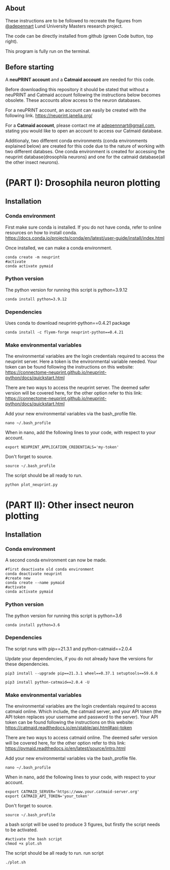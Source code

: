 ## About
These instructions are to be followed to recreate the figures from [@adepennart](https://github.com/adepennart) Lund University Masters research project.

The code can be directly installed from github (green Code button, top right).

This program is fully run on the terminal.
## Before starting

A **neuPRINT account** and a **Catmaid account** are needed for this code.

Before downloading this repository it should be stated that without a neuPRINT and Catmaid account following the instructions below becomes obsolete. These accounts allow access to the neuron databases.

For a neuPRINT account, an account can easily be created with the following link. https://neuprint.janelia.org/

For a **Catmaid account**, please contact me at adepennnart@gmail.com, stating you would like to open an account to access our Catmaid database.



Additionaly, two different conda environments (conda environments explained below) are created for this code due to the nature of working with two different databses. One conda environment is created for accessing the neuprint database(drosophila neurons) and one for the catmaid database(all the other insect neurons).
# (PART I): Drosophila neuron plotting 
## Installation
### Conda environment
First make sure conda is installed. If you do not have conda, refer to online resources on how to install conda.
https://docs.conda.io/projects/conda/en/latest/user-guide/install/index.html

Once installed, we can make a conda environment.
```bash=
conda create -m neuprint
#activate
conda activate pymaid
```

### Python version
The python version for running this script is python=3.9.12
```bash=
conda install python=3.9.12
```

### Dependencies
Uses conda to download neuprint-python==0.4.21 package


```bash=
conda install -c flyem-forge neuprint-python==0.4.21
```

### Make environmental variables

The environmental variables are the login credentials required to access the neuprint server. Here a token is the environmental variable needed. Your token can be found following the instructions on this website:
https://connectome-neuprint.github.io/neuprint-python/docs/quickstart.html

There are two ways to access the neuprint server. The deemed safer version will be covered here, for the other option refer to this link:
https://connectome-neuprint.github.io/neuprint-python/docs/quickstart.html

Add your new environmental variables via the bash_profile file.

```bash=
nano ~/.bash_profile
```
When in nano, add the following lines to your code, with  respect to your account. 
```bash=
export NEUPRINT_APPLICATION_CREDENTIALS='my-token'
```
Don't forget to source.
```bash=
source ~/.bash_profile
```
The script should be all ready to run.
```bash=
python plot_neuprint.py
```


# (PART II): Other insect neuron plotting
## Installation

### Conda environment
A second conda environment can now be made. 

```bash=
#first deactivate old conda environment
conda deactivate neuprint
#create new
conda create --name pymaid
#activate
conda activate pymaid
```

### Python version
The python version for running this script is python=3.6
```bash=
conda install python=3.6
```

### Dependencies
The script runs with pip\==21.3.1 and python-catmaid==2.0.4

Update your dependencies, if you do not already have the versions for these dependencies.

```bash=
pip3 install --upgrade pip==21.3.1 wheel==0.37.1 setuptools==59.6.0

pip3 install python-catmaid==2.0.4 -U
```

### Make environmental variables


The environmental variables are the login credentials required to access catmaid online. Which include, the catmaid server, and your API token (the API token replaces your username and password to the server). Your API token can be found following the instructions on this website:
https://catmaid.readthedocs.io/en/stable/api.html#api-token

There are two ways to access catmaid online. The deemed safer version will be covered here, for the other option refer to this link:
https://pymaid.readthedocs.io/en/latest/source/intro.html

Add your new environmental variables via the bash_profile file.

```bash=
nano ~/.bash_profile
```
When in nano, add the following lines to your code, with  respect to your account. 
```bash=
export CATMAID_SERVER='https://www.your.catmaid-server.org'
export CATMAID_API_TOKEN='your_token'
```
Don't forget to source.
```bash=
source ~/.bash_profile
```

a bash script will be used to produce 3 figures, but firstly the script needs to be activated.
```bash=
#activate the bash script
chmod +x plot.sh
```

The script should be all ready to run.
run script
```bash=
./plot.sh
```
